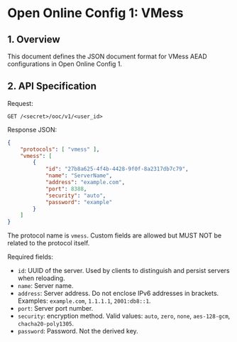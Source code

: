 # Open Online Config 1: VMess

## 1. Overview

This document defines the JSON document format for VMess AEAD configurations in Open Online Config 1.

## 2. API Specification

Request:

``` http
GET /<secret>/ooc/v1/<user_id>
```

Response JSON:

``` json
{
    "protocols": [ "vmess" ],
    "vmess": [
        {
            "id": "27b8a625-4f4b-4428-9f0f-8a2317db7c79",
            "name": "ServerName",
            "address": "example.com",
            "port": 8388,
            "security": "auto",
            "password": "example"
        }
    ]
}
```

The protocol name is `vmess`. Custom fields are allowed but MUST NOT be related to the protocol itself.

Required fields:

- `id`: UUID of the server. Used by clients to distinguish and persist servers when reloading.
- `name`: Server name.
- `address`: Server address. Do not enclose IPv6 addresses in brackets. Examples: `example.com`, `1.1.1.1`, `2001:db8::1`.
- `port`: Server port number.
- `security`: encryption method. Valid values: `auto`, `zero`, `none`, `aes-128-gcm`, `chacha20-poly1305`.
- `password`: Password. Not the derived key.